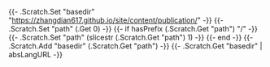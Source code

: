 {{- .Scratch.Set "basedir" "https://zhangdian617.github.io/site/content/publication/" -}}
{{- .Scratch.Set "path" (.Get 0) -}}
{{- if hasPrefix (.Scratch.Get "path") "/" -}}
  {{- .Scratch.Set "path" (slicestr (.Scratch.Get "path") 1) -}}
{{- end -}}
{{- .Scratch.Add "basedir" (.Scratch.Get "path") -}}
{{- .Scratch.Get "basedir" | absLangURL -}}
